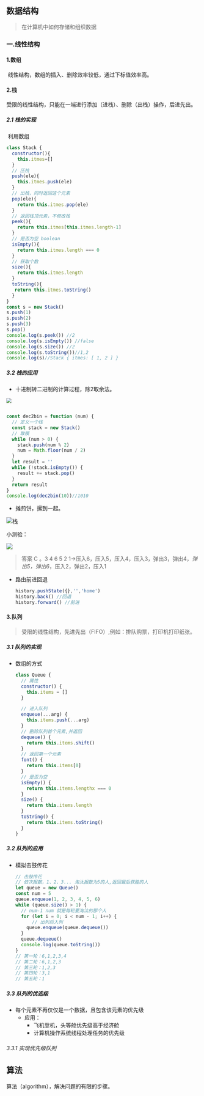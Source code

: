 ## 数据结构

> 在计算机中如何存储和组织数据

### 一.线性结构

#### 1.数组

​	线性结构，数组的插入、删除效率较低，通过下标值效率高。

#### 2.栈

​	受限的线性结构，只能在一端进行添加（进栈）、删除（出栈）操作，后进先出。

##### 2.1 栈的实现

​	利用数组

```javascript
class Stack {
  constructor(){
    this.itmes=[]
  }
  // 压栈
  push(ele){
    this.itmes.push(ele)
  }
  // 出栈，同时返回这个元素
  pop(ele){
    return this.itmes.pop(ele)
  }
  // 返回栈顶元素，不修改栈
  peek(){
    return this.itmes[this.itmes.length-1]
  }
  // 是否为空 boolean
  isEmpty(){
    return this.itmes.length === 0
  }
  // 获取个数
  size(){
    return this.itmes.length
  }
  toString(){
   return this.itmes.toString()
  }
}
const s = new Stack()
s.push(1)
s.push(2)
s.push(3)
s.pop()
console.log(s.peek()) //2
console.log(s.isEmpty()) //false
console.log(s.size()) //2
console.log(s.toString())//1,2
console.log(s)//Stack { itmes: [ 1, 2 ] }
```

##### 3.2 栈的应用

+ 十进制转二进制的计算过程，除2取余法。

<img src="/Users/haizhi/personal/resume/数据结构/img/stackq02.jpg" style="zoom:80%;" />

```javascript

const dec2bin = function (num) {
  // 定义一个栈
  const stack = new Stack()
  // 取模
  while (num > 0) {
    stack.push(num % 2)
    num = Math.floor(num / 2)
  }
  let result = ''
  while (!stack.isEmpty()) {
    result += stack.pop()
  }
  return result
}
console.log(dec2bin(10))//1010
```

+ 摊煎饼，摞到一起。

![栈](/Users/haizhi/personal/resume/数据结构/img/stack.jpg)

小测验：

![](/Users/haizhi/personal/resume/数据结构/img/stack_q01.jpg)

> 答案 C 。3 4 6 5 2 1->压入6，压入5，压入4，压入3，弹出3，弹出4，*弹出5，弹出6*，压入2，弹出2，压入1

  + 路由前进回退

    ```javascript
    history.pushState({},'','home')
    history.back() //回退
    history.forward() //前进
    ```

    

#### 3.队列

> 受限的线性结构，先进先出（FIFO）,例如：排队购票，打印机打印纸张。

##### 3.1 队列的实现

+ 数组的方式

  ```javascript
  class Queue {
    // 属性
    constructor() {
      this.items = []
    }
  
    // 进入队列
    enqueue(...arg) {
      this.items.push(...arg)
    }
    // 删除队列首个元素,并返回
    dequeue() {
      return this.items.shift()
    }
    // 返回第一个元素
    font() {
      return this.items[0]
    }
    // 是否为空
    isEmpty() {
      return this.items.lengthx === 0
    }
    size() {
      return this.items.length
    }
    toString() {
      return this.items.toString()
    }
  }
  
  ```
  

##### 3.2 队列的应用

+ 模拟击鼓传花

  ```javascript
  // 击鼓传花
  // 依次报数，1、2、3... 淘汰报数为5的人,返回最后获胜的人
  let queue = new Queue()
  const num = 5
  queue.enqueue(1, 2, 3, 4, 5, 6)
  while (queue.size() > 1) {
    // num-1 num 就是每轮要淘汰的那个人
    for (let i = 0; i < num - 1; i++) {
  		// 出列后入列    
      queue.enqueue(queue.dequeue())
    }
    queue.dequeue()
    console.log(queue.toString())
  }
  // 第一轮：6,1,2,3,4
  // 第二轮：6,1,2,3
  // 第三轮：1,2,3
  // 第四轮：3,1
  // 第五轮：1
  ```

  

##### 3.3 队列的优选级

+ 每个元素不再仅仅是一个数据，且包含该元素的优先级 
  + 应用：
    + 飞机登机，头等舱优先级高于经济舱
    + 计算机操作系统线程处理任务的优先级

###### 3.3.1 实现优先级队列







## 算法

算法（algorithm），解决问题的有限的步骤。

